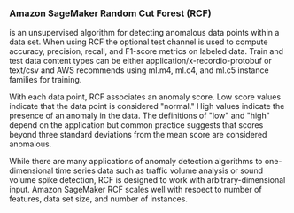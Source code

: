 ### Amazon SageMaker Random Cut Forest (RCF) 


is an unsupervised algorithm for detecting anomalous data points within a data set. When using RCF the optional test channel is used to compute accuracy, precision, recall, and F1-score metrics on labeled data. Train and test data content types can be either application/x-recordio-protobuf or text/csv and AWS recommends using ml.m4, ml.c4, and ml.c5 instance families for training.


With each data point, RCF associates an anomaly score. Low score values indicate that the data point is considered "normal." High values indicate the presence of an anomaly in the data. The definitions of "low" and "high" depend on the application but common practice suggests that scores beyond three standard deviations from the mean score are considered anomalous.

While there are many applications of anomaly detection algorithms to one-dimensional time series data such as traffic volume analysis or sound volume spike detection, RCF is designed to work with arbitrary-dimensional input. Amazon SageMaker RCF scales well with respect to number of features, data set size, and number of instances.

